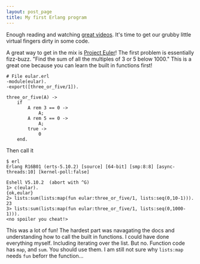 ```yaml
---
layout: post_page
title: My first Erlang program
---
```


Enough reading and watching [great videos](https://www.youtube.com/watch?v=xrIjfIjssLE]). It's time to 
get our grubby little virtual fingers dirty in some code.

A great way to get in the mix is [Project Euler](https://projecteuler.net/problem=1)! The first problem is 
essentially fizz-buzz. "Find the sum of all the multiples of 3 or 5 below 1000." This is a great one 
because you can learn the built in functions first!


    
    # File eular.erl
    -module(eular).
    -export([three_or_five/1]).
    
    three_or_five(A) ->
        if
            A rem 3 == 0 ->
                A;
            A rem 5 == 0 ->
                A;
            true ->
                0
        end.


Then call it

    $ erl
    Erlang R16B01 (erts-5.10.2) [source] [64-bit] [smp:8:8] [async-threads:10] [kernel-poll:false]
    
    Eshell V5.10.2  (abort with ^G)
    1> c(eular).
    {ok,eular}
    2> lists:sum(lists:map(fun eular:three_or_five/1, lists:seq(0,10-1))).  
    23
    3> lists:sum(lists:map(fun eular:three_or_five/1, lists:seq(0,1000-1))).
    <no spoiler you cheat!>

This was a lot of fun! The hardest part was navagating the docs and understanding how to call the built in functions. I could have done everything myself. Including iterating over the list. But no. Function code has `map`, and `sum`. You should use them. I am still not sure why `lists:map` needs `fun` beforr the function...
